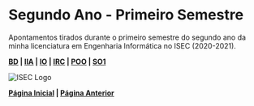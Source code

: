 # Segundo Ano - Primeiro Semestre

Apontamentos tirados durante o primeiro semestre do segundo ano da minha licenciatura em Engenharia Informática no ISEC (2020-2021).

**[BD](BD/Main.md) | [IIA](IIA/Main.md) | [IO](IO/Main.md) | [IRC](IRC/Main.md) | [POO](POO/Main.md) | [SO1](SO1/Main.md)**

![ISEC Logo](https://moodle.isec.pt/moodle/pluginfile.php/1/theme_adaptable/logo/1581343866/logo.png)

**[Página Inicial](../../index.md) | [Página Anterior](../2ndYear.md)**